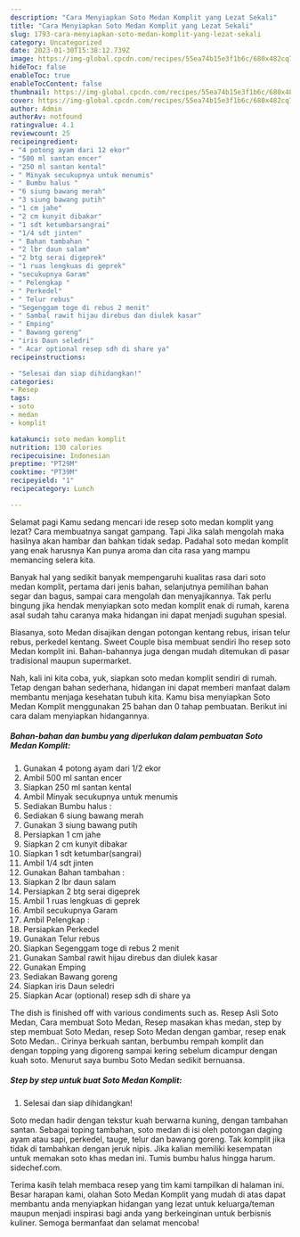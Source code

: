 ```yaml
---
description: "Cara Menyiapkan Soto Medan Komplit yang Lezat Sekali"
title: "Cara Menyiapkan Soto Medan Komplit yang Lezat Sekali"
slug: 1793-cara-menyiapkan-soto-medan-komplit-yang-lezat-sekali
category: Uncategorized
date: 2023-01-30T15:38:12.739Z
image: https://img-global.cpcdn.com/recipes/55ea74b15e3f1b6c/680x482cq70/soto-medan-komplit-foto-resep-utama.jpg
hideToc: false
enableToc: true
enableTocContent: false
thumbnail: https://img-global.cpcdn.com/recipes/55ea74b15e3f1b6c/680x482cq70/soto-medan-komplit-foto-resep-utama.jpg
cover: https://img-global.cpcdn.com/recipes/55ea74b15e3f1b6c/680x482cq70/soto-medan-komplit-foto-resep-utama.jpg
author: Admin
authorAv: notfound
ratingvalue: 4.1
reviewcount: 25
recipeingredient:
- "4 potong ayam dari 12 ekor"
- "500 ml santan encer"
- "250 ml santan kental"
- " Minyak secukupnya untuk menumis"
- " Bumbu halus "
- "6 siung bawang merah"
- "3 siung bawang putih"
- "1 cm jahe"
- "2 cm kunyit dibakar"
- "1 sdt ketumbarsangrai"
- "1/4 sdt jinten"
- " Bahan tambahan "
- "2 lbr daun salam"
- "2 btg serai digeprek"
- "1 ruas lengkuas di geprek"
- "secukupnya Garam"
- " Pelengkap "
- " Perkedel"
- " Telur rebus"
- "Segenggam toge di rebus 2 menit"
- " Sambal rawit hijau direbus dan diulek kasar"
- " Emping"
- " Bawang goreng"
- "iris Daun seledri"
- " Acar optional resep sdh di share ya"
recipeinstructions:

- "Selesai dan siap dihidangkan!"
categories:
- Resep
tags:
- soto
- medan
- komplit

katakunci: soto medan komplit 
nutrition: 130 calories
recipecuisine: Indonesian
preptime: "PT29M"
cooktime: "PT39M"
recipeyield: "1"
recipecategory: Lunch

---
```



Selamat pagi Kamu sedang mencari ide resep soto medan komplit yang lezat? Cara membuatnya sangat gampang. Tapi Jika salah mengolah maka hasilnya akan hambar dan bahkan tidak sedap. Padahal soto medan komplit yang enak harusnya Kan punya aroma dan cita rasa yang mampu memancing selera kita.


Banyak hal yang sedikit banyak mempengaruhi kualitas rasa dari soto medan komplit, pertama dari jenis bahan, selanjutnya pemilihan bahan segar dan bagus, sampai cara mengolah dan menyajikannya. Tak perlu bingung jika hendak menyiapkan soto medan komplit enak di rumah, karena asal sudah tahu caranya maka hidangan ini dapat menjadi suguhan spesial.

Biasanya, soto Medan disajikan dengan potongan kentang rebus, irisan telur rebus, perkedel kentang. Sweet Couple bisa membuat sendiri lho resep soto Medan komplit ini. Bahan-bahannya juga dengan mudah ditemukan di pasar tradisional maupun supermarket.


Nah, kali ini kita coba, yuk, siapkan soto medan komplit sendiri di rumah. Tetap dengan bahan sederhana, hidangan ini dapat memberi manfaat dalam membantu menjaga kesehatan tubuh kita. Kamu bisa menyiapkan Soto Medan Komplit menggunakan 25 bahan dan 0 tahap pembuatan. Berikut ini cara dalam menyiapkan hidangannya.

<!--inarticleads1-->

##### Bahan-bahan dan bumbu yang diperlukan dalam pembuatan Soto Medan Komplit:

1. Gunakan 4 potong ayam dari 1/2 ekor
1. Ambil 500 ml santan encer
1. Siapkan 250 ml santan kental
1. Ambil  Minyak secukupnya untuk menumis
1. Sediakan  Bumbu halus :
1. Sediakan 6 siung bawang merah
1. Gunakan 3 siung bawang putih
1. Persiapkan 1 cm jahe
1. Siapkan 2 cm kunyit dibakar
1. Siapkan 1 sdt ketumbar(sangrai)
1. Ambil 1/4 sdt jinten
1. Gunakan  Bahan tambahan :
1. Siapkan 2 lbr daun salam
1. Persiapkan 2 btg serai digeprek
1. Ambil 1 ruas lengkuas di geprek
1. Ambil secukupnya Garam
1. Ambil  Pelengkap :
1. Persiapkan  Perkedel
1. Gunakan  Telur rebus
1. Siapkan Segenggam toge di rebus 2 menit
1. Gunakan  Sambal rawit hijau direbus dan diulek kasar
1. Gunakan  Emping
1. Sediakan  Bawang goreng
1. Siapkan iris Daun seledri
1. Siapkan  Acar (optional) resep sdh di share ya


The dish is finished off with various condiments such as. Resep Asli Soto Medan, Cara membuat Soto Medan, Resep masakan khas medan, step by step membuat Soto Medan, resep Soto Medan dengan gambar, resep enak Soto Medan.. Cirinya berkuah santan, berbumbu rempah komplit dan dengan topping yang digoreng sampai kering sebelum dicampur dengan kuah soto. Menurut saya bumbu Soto Medan sedikit bernuansa. 

<!--inarticleads2-->

##### Step by step untuk buat Soto Medan Komplit:


1. Selesai dan siap dihidangkan!

Soto medan hadir dengan tekstur kuah berwarna kuning, dengan tambahan santan. Sebagai toping tambahan, soto medan di isi oleh potongan daging ayam atau sapi, perkedel, tauge, telur dan bawang goreng. Tak komplit jika tidak di tambahkan dengan jeruk nipis. Jika kalian memiliki kesempatan untuk memakan soto khas medan ini. Tumis bumbu halus hingga harum. sidechef.com. 

Terima kasih telah membaca resep yang tim kami tampilkan di halaman ini. Besar harapan kami, olahan Soto Medan Komplit yang mudah di atas dapat membantu anda menyiapkan hidangan yang lezat untuk keluarga/teman maupun menjadi inspirasi bagi anda yang berkeinginan untuk berbisnis kuliner. Semoga bermanfaat dan selamat mencoba!
